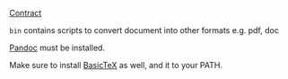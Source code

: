 [Contract](CONTRACT.md)

`bin` contains scripts to convert document into other formats e.g. pdf, doc

[Pandoc](http://johnmacfarlane.net/pandoc/installing.html) must be installed.

Make sure to install [BasicTeX](http://www.tug.org/mactex/morepackages.html) as well, and it to your PATH.
